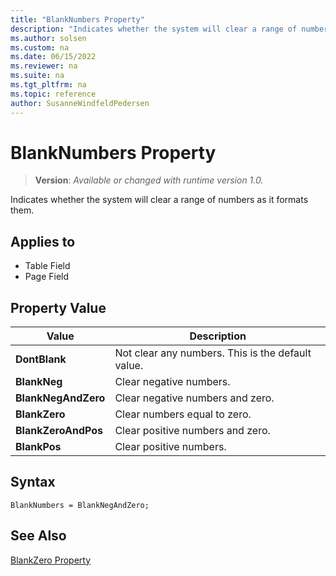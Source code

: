 ```yaml
---
title: "BlankNumbers Property"
description: "Indicates whether the system will clear a range of numbers as it formats them."
ms.author: solsen
ms.custom: na
ms.date: 06/15/2022
ms.reviewer: na
ms.suite: na
ms.tgt_pltfrm: na
ms.topic: reference
author: SusanneWindfeldPedersen
---
```

[//]: # (START>DO_NOT_EDIT)
[//]: # (IMPORTANT:Do not edit any of the content between here and the END>DO_NOT_EDIT.)
[//]: # (Any modifications should be made in the .xml files in the ModernDev repo.)
# BlankNumbers Property
> **Version**: _Available or changed with runtime version 1.0._

Indicates whether the system will clear a range of numbers as it formats them.

## Applies to
-   Table Field
-   Page Field

## Property Value

|Value|Description|
|-----------|---------------------------------------|
|**DontBlank**|Not clear any numbers. This is the default value.|
|**BlankNeg**|Clear negative numbers.|
|**BlankNegAndZero**|Clear negative numbers and zero.|
|**BlankZero**|Clear numbers equal to zero.|
|**BlankZeroAndPos**|Clear positive numbers and zero.|
|**BlankPos**|Clear positive numbers.|

[//]: # (IMPORTANT: END>DO_NOT_EDIT)

## Syntax  
```AL
BlankNumbers = BlankNegAndZero;
```

## See Also  
 [BlankZero Property](devenv-blankzero-property.md)